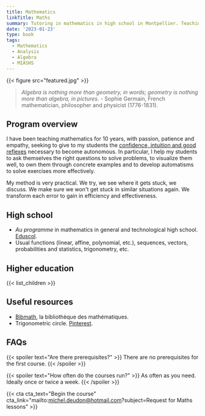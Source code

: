 ```yaml
---
title: Mathematics
linkTitle: Maths
summary: Tutoring in mathematics in high school in Montpellier. Teaching analysis, algebra, statistics and programming for bachelors/masters.
date: '2023-01-23'
type: book
tags:
  - Mathematics
  - Analysis
  - Algebra
  - MIASHS
---
```


{{< figure src="featured.jpg" >}}

> <i> Algebra is nothing more than geometry, in words; geometry is nothing more than algebra, in pictures. </i> - Sophie Germain, French mathematician, philosopher and physicist (1776-1831).

## Program overview

I have been teaching mathematics for 10 years, with passion, patience and empathy, seeking to give to my students the [confidence, intuition and good reflexes](https://www.mtpcours.fr/en/p/mathematics/) necessary to become autonomous. In particular, I help my students to ask themselves the right questions to solve problems, to visualize them well, to own them through concrete examples and to develop automatisms to solve exercises more effectively.

My method is very practical. We try, we see where it gets stuck, we discuss. We make sure we won't get stuck in similar situations again. We transform each error to gain in efficiency and effectiveness.

## High school

- <i>Au programme</i> in mathematics in general and technological high school. [Eduscol](https://eduscol.education.fr/1723/programmes-et-ressources-en-mathematiques-voie-gt).
- Usual functions (linear, affine, polynomial, etc.), sequences, vectors, probabilities and statistics, trigonometry, etc.

## Higher education

{{< list_children >}}

## Useful resources
- [Bibmath](https://www.bibmath.net/), la bibliothèque des mathématiques.
- Trigonometric circle. [Pinterest](https://i.pinimg.com/736x/19/f5/b3/19f5b354491a16b870ef4108e909a258--animation.jpg).

## FAQs

{{< spoiler text="Are there prerequisites?" >}}
There are no prerequisites for the first course.
{{< /spoiler >}}

{{< spoiler text="How often do the courses run?" >}}
As often as you need. Ideally once or twice a week.
{{< /spoiler >}}

{{< cta cta_text="Begin the course" cta_link="mailto:michel.deudon@hotmail.com?subject=Request for Maths lessons" >}}
